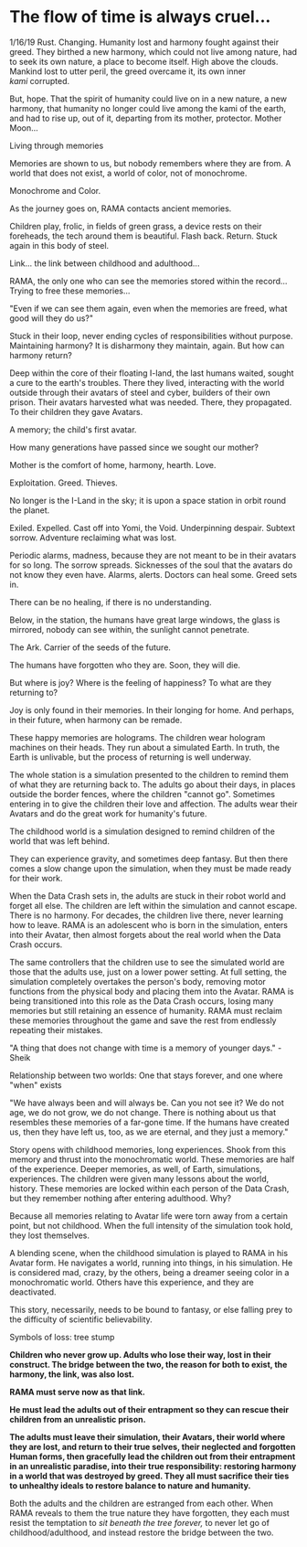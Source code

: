 # The flow of time is always cruel...

1/16/19
Rust. Changing. Humanity lost and harmony fought against their greed. They birthed a new harmony, which could not live among nature, had to seek its own nature, a place to become itself. High above the clouds. Mankind lost to utter peril, the greed overcame it, its own inner _kami_ corrupted. 

But, hope. That the spirit of humanity could live on in a new nature, a new harmony, that humanity no longer could live among the kami of the earth, and had to rise up, out of it, departing from its mother, protector. Mother Moon...

Living through memories

Memories are shown to us, but nobody remembers where they are from. A world that does not exist, a world of color, not of monochrome. 

Monochrome and Color.

As the journey goes on, RAMA contacts ancient memories. 

Children play, frolic, in fields of green grass, a device rests on their foreheads, the tech around them is beautiful. Flash back. Return. Stuck again in this body of steel. 

Link... the link between childhood and adulthood...

RAMA, the only one who can see the memories stored within the record... Trying to free these memories... 

"Even if we can see them again, even when the memories are freed, what good will they do us?"

Stuck in their loop, never ending cycles of responsibilities without purpose. Maintaining harmony? It is disharmony they maintain, again. But how can harmony return?

Deep within the core of their floating I-land, the last humans waited, sought a cure to the earth's troubles. There they lived, interacting with the world outside through their avatars of steel and cyber, builders of their own prison. Their avatars harvested what was needed. There, they propagated. To their children they gave Avatars. 

A memory; the child's first avatar. 

How many generations have passed since we sought our mother?

Mother is the comfort of home, harmony, hearth. Love. 

Exploitation. Greed. Thieves. 

No longer is the I-Land in the sky; it is upon a space station in orbit round the planet. 

Exiled. Expelled. Cast off into Yomi, the Void. Underpinning despair. Subtext sorrow. Adventure reclaiming what was lost. 

Periodic alarms, madness, because they are not meant to be in their avatars for so long. The sorrow spreads. Sicknesses of the soul that the avatars do not know they even have. Alarms, alerts. Doctors can heal some. Greed sets in. 

There can be no healing, if there is no understanding. 

Below, in the station, the humans have great large windows, the glass is mirrored, nobody can see within, the sunlight cannot penetrate. 

The Ark. Carrier of the seeds of the future. 

The humans have forgotten who they are. Soon, they will die. 

But where is joy? Where is the feeling of happiness? To what are they returning to? 

Joy is only found in their memories. In their longing for home. And perhaps, in their future, when harmony can be remade. 

These happy memories are holograms. The children wear hologram machines on their heads. They run about a simulated Earth. In truth, the Earth is unlivable, but the process of returning is well underway. 

The whole station is a simulation presented to the children to remind them of what they are returning back to. The adults go about their days, in places outside the border fences, where the children "cannot go". Sometimes entering in to give the children their love and affection. The adults wear their Avatars and do the great work for humanity's future.

The childhood world is a simulation designed to remind children of the world that was left behind. 

They can experience gravity, and sometimes deep fantasy. But then there comes a slow change upon the simulation, when they must be made ready for their work. 

When the Data Crash sets in, the adults are stuck in their robot world and forget all else. The children are left within the simulation and cannot escape. There is no harmony. For decades, the children live there, never learning how to leave. RAMA is an adolescent who is born in the simulation, enters into their Avatar, then almost forgets about the real world when the Data Crash occurs. 

The same controllers that the children use to see the simulated world are those that the adults use, just on a lower power setting. At full setting, the simulation completely overtakes the person's body, removing motor functions from the physical body and placing them into the Avatar. RAMA is being transitioned into this role as the Data Crash occurs, losing many memories but still retaining an essence of humanity. RAMA must reclaim these memories throughout the game and save the rest from endlessly repeating their mistakes. 

"A thing that does not change with time is a memory of younger days." -Sheik

Relationship between two worlds: One that stays forever, and one where "when" exists

"We have always been and will always be. Can you not see it? We do not age, we do not grow, we do not change. There is nothing about us that resembles these memories of a far-gone time. If the humans have created us, then they have left us, too, as we are eternal, and they just a memory."

Story opens with childhood memories, long experiences. Shook from this memory and thrust into the monochromatic world. These memories are half of the experience. Deeper memories, as well, of Earth, simulations, experiences. The children were given many lessons about the world, history. These memories are locked within each person of the Data Crash, but they remember nothing after entering adulthood. Why? 

Because all memories relating to Avatar life were torn away from a certain point, but not childhood. When the full intensity of the simulation took hold, they lost themselves. 

A blending scene, when the childhood simulation is played to RAMA in his Avatar form. He navigates a world, running into things, in his simulation. He is considered mad, crazy, by the others, being a dreamer seeing color in a monochromatic world. Others have this experience, and they are deactivated. 

This story, necessarily, needs to be bound to fantasy, or else falling prey to the difficulty of scientific believability. 

Symbols of loss: tree stump

**Children who never grow up. Adults who lose their way, lost in their construct. The bridge between the two, the reason for both to exist, the harmony, the link, was also lost.** 

**RAMA must serve now as that link.** 

**He must lead the adults out of their entrapment so they can rescue their children from an unrealistic prison.** 

**The adults must leave their simulation, their Avatars, their world where they are lost, and return to their true selves, their neglected and forgotten Human forms, then gracefully lead the children out from their entrapment in an unrealistic paradise, into their true responsibility: restoring harmony in a world that was destroyed by greed. They all must sacrifice their ties to unhealthy ideals to restore balance to nature and humanity.**

Both the adults and the children are estranged from each other. When RAMA reveals to them the true nature they have forgotten, they each must resist the temptation to _sit beneath the tree forever,_ to never let go of childhood/adulthood, and instead restore the bridge between the two.
